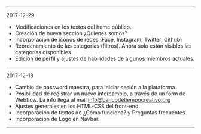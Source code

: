 
---
2017-12-29
- Modificaciones en los textos del home público.
- Creación de nueva sección ¿Quienes somos?
- Incorporación de iconos de redes (Face, Instagram, Twitter, Github)
- Reordenamiento de las categorías (filtros). Ahora solo están visibles las categorías disponibles.
- Edición de perfil y ajustes de habilidades de algunos miembros actuales.

---
2017-12-18
- Cambio de password maestra, para iniciar sesión a la plataforma.
- Posibilidad de registrar un nuevo intercambio, a través de un form de Webflow. La info llega al mail info@bancodetiempocreativo.org
- Ajustes generales en los HTML-CSS del front-end.
- Incorporación de textos de ¿Cómo funciona? y Preguntas frecuentes.
- Incorporación de Logo en Navbar.

---
